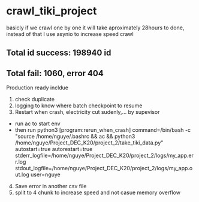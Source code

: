 # crawl_tiki_project
basicly if we crawl one by one it will take aproximately 28hours to done, instead of that I use asynio to increase speed crawl
## Total id success: 198940 id 
## Total fail: 1060, error 404 

Production ready incldue 
1. check duplicate
2. logging to know where batch checkpoint to resume
3. Restart when crash, electricity cut sudenly,... by supevisor
- run ac to start env
- then run python3
[program:rerun_when_crash]
command=/bin/bash -c "source /home/nguye/.bashrc && ac && python3 /home/nguye/Project_DEC_K20/project_2/take_tiki_data.py"
autostart=true
autorestart=true
stderr_logfile=/home/nguye/Project_DEC_K20/project_2/logs/my_app.err.log
stdout_logfile=/home/nguye/Project_DEC_K20/project_2/logs/my_app.out.log
user=nguye
4. Save error in another csv file
5. split to 4 chunk to increase speed and not casue memory overflow
